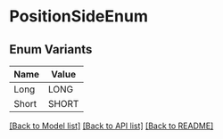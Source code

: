 # PositionSideEnum

## Enum Variants

| Name | Value |
|---- | -----|
| Long | LONG |
| Short | SHORT |


[[Back to Model list]](../README.md#documentation-for-models) [[Back to API list]](../README.md#documentation-for-api-endpoints) [[Back to README]](../README.md)


